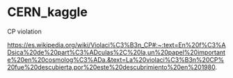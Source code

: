 # CERN_kaggle

 


CP violation 

https://es.wikipedia.org/wiki/Violaci%C3%B3n_CP#:~:text=En%20f%C3%ADsica%20de%20part%C3%ADculas%2C%20la,un%20papel%20importante%20en%20cosmolog%C3%ADa.&text=La%20violaci%C3%B3n%20CP%20fue%20descubierta,por%20este%20descubrimiento%20en%201980.

